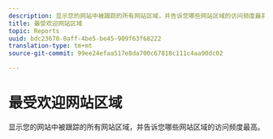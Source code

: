 ```yaml
---
description: 显示您的网站中被跟踪的所有网站区域，并告诉您哪些网站区域的访问频度最高。
title: 最受欢迎网站区域
topic: Reports
uuid: bdc23670-0aff-4be5-be45-909f63f68222
translation-type: tm+mt
source-git-commit: 99ee24efaa517e8da700c67818c111c4aa90dc02

---
```



# 最受欢迎网站区域

显示您的网站中被跟踪的所有网站区域，并告诉您哪些网站区域的访问频度最高。

